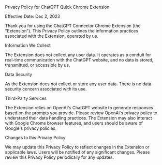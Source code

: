 Privacy Policy for ChatGPT Quick Chrome Extension

Effective Date: Dec 2, 2023

Thank you for using the ChatGPT Connector Chrome Extension (the "Extension"). This Privacy Policy outlines the information practices associated with the Extension, operated by us.

Information We Collect

The Extension does not collect any user data. It operates as a conduit for real-time communication with the ChatGPT website, and no data is stored, transmitted, or accessible by us.

Data Security

As the Extension does not collect or store any user data. There is no data security concern associated with its use.

Third-Party Services

The Extension relies on OpenAI's ChatGPT website to generate responses based on the prompts you provide. Please review OpenAI's privacy policy to understand their data handling practices. The Extension may also interact with Google Chrome browser features, and users should be aware of Google's privacy policies.

Changes to this Privacy Policy

We may update this Privacy Policy to reflect changes in the Extension or applicable laws. Users will be notified of any significant changes. Please review this Privacy Policy periodically for any updates.
